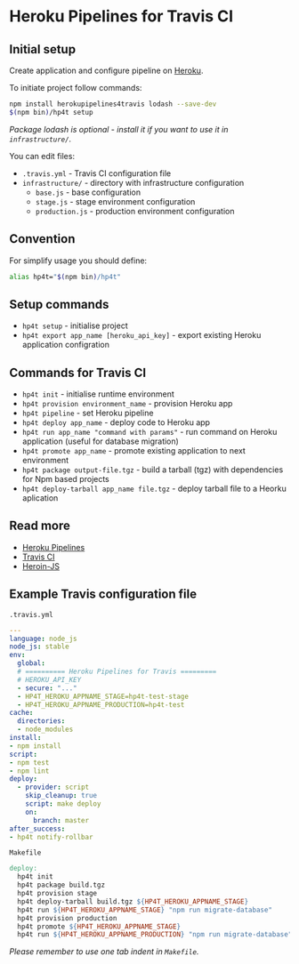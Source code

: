 # Heroku Pipelines for Travis CI

## Initial setup

Create application and configure pipeline on [Heroku](https://devcenter.heroku.com/articles/pipelines).

To initiate project follow commands:

```bash
npm install herokupipelines4travis lodash --save-dev
$(npm bin)/hp4t setup
```

_Package _lodash_ is optional - install it if you want to use it in `infrastructure/`._

You can edit files:

* `.travis.yml` - Travis CI configuration file
* `infrastructure/` - directory with infrastructure configuration
  * `base.js` - base configuration
  * `stage.js` - stage environment configuration
  * `production.js` - production environment configuration

## Convention

For simplify usage you should define:

```bash
alias hp4t="$(npm bin)/hp4t"
```

## Setup commands

* `hp4t setup` - initialise project
* `hp4t export app_name [heroku_api_key]` - export existing Heroku application configration

## Commands for Travis CI

* `hp4t init` - initialise runtime environment
* `hp4t provision environment_name` - provision Heroku app
* `hp4t pipeline` - set Heroku pipeline
* `hp4t deploy app_name` - deploy code to Heroku app
* `hp4t run app_name "command with params"` - run command on Heroku application (useful for database migration)
* `hp4t promote app_name` - promote existing application to next environment
* `hp4t package output-file.tgz` - build a tarball (tgz) with dependencies for Npm based projects
* `hp4t deploy-tarball app_name file.tgz` - deploy tarball file to a Heorku aplication

## Read more

* [Heroku Pipelines](https://devcenter.heroku.com/articles/pipelines)
* [Travis CI](https://travis-ci.org/)
* [Heroin-JS](https://www.npmjs.com/package/heroin-js)


## Example Travis configuration file

`.travis.yml`

```yaml
---
language: node_js
node_js: stable
env:
  global:
  # ========== Heroku Pipelines for Travis =========
  # HEROKU_API_KEY
  - secure: "..."
  - HP4T_HEROKU_APPNAME_STAGE=hp4t-test-stage
  - HP4T_HEROKU_APPNAME_PRODUCTION=hp4t-test
cache:
  directories:
  - node_modules
install:
- npm install
script:
- npm test
- npm lint
deploy:
  - provider: script
    skip_cleanup: true
    script: make deploy
    on:
      branch: master
after_success:
- hp4t notify-rollbar
```

`Makefile`

```makefile
deploy:
  hp4t init
  hp4t package build.tgz
  hp4t provision stage
  hp4t deploy-tarball build.tgz ${HP4T_HEROKU_APPNAME_STAGE}
  hp4t run ${HP4T_HEROKU_APPNAME_STAGE} "npm run migrate-database"
  hp4t provision production
  hp4t promote ${HP4T_HEROKU_APPNAME_STAGE}
  hp4t run ${HP4T_HEROKU_APPNAME_PRODUCTION} "npm run migrate-database"
```

_Please remember to use one tab indent in `Makefile`._
